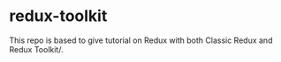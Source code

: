 # redux-toolkit
This repo is based to give tutorial on Redux with both Classic Redux and Redux Toolkit/.
